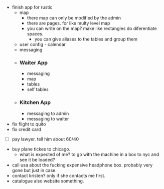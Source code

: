 - finish app for rustic
	- map 
		- there map can only be modified by the admin
		- there are pages. for like multy level map
		- you can write on the map? make like rectangles do diferentiate spaces. 
			- you can give aliases to the tables and group them
	- user config
			- calendar
	- messaging
	- ### Waiter App
		- messaging
		- map
		- tables
		- self tables
	- ### Kitchen App
		- messaging to admin
		- messaging to waiter
- fix flight to quito
- fix credit card
- [ ] pay lawyer. tell him about 60/40
- buy plane tickes to chicago. 
	- what is expected of me? to go with the machine in a box to nyc and see it be loaded? 
- call usa about the fucking expensive headphone box. probably very gone but just in case. 
- contact kristen? only if she contacts me first. 
- catalogue also website something. 